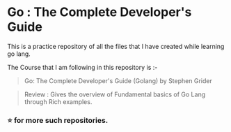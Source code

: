 # Go : The Complete Developer's Guide

This is a practice repository of all the files that I have created while learning go lang.

The Course that I am following in this repository is :-
> Go: The Complete Developer's Guide (Golang) by Stephen Grider


> Review : Gives the overview of Fundamental basics of Go Lang through Rich examples.

### ⭐ for more such repositories.